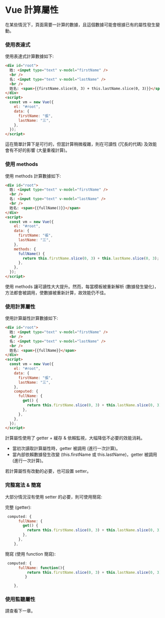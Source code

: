 # Vue 計算屬性

在某些情況下，頁面需要一計算的數據，且這個數據可能會根據已有的屬性發生變動。

### 使用表達式

使用表達式計算數據如下:

```html
<div id="root">
  姓: <input type="text" v-model="firstName" />
  <br />
  名: <input type="text" v-model="lastName" />
  <br />
  姓名: <span>{{firstName.slice(0, 3) + this.lastName.slice(0, 3)}}</span>
</div>
<script>
  const vm = new Vue({
    el: "#root",
    data: {
      firstName: "張",
      lastName: "三",
    },
  });
</script>
```

這在簡單計算下是可行的，但當計算稍微複雜，則在可讀性 (冗長的代碼) 及效能會有不好的影響 (大量重複計算)。

### 使用 methods

使用 methods 計算數據如下:

```html
<div id="root">
  姓: <input type="text" v-model="firstName" />
  <br />
  名: <input type="text" v-model="lastName" />
  <br />
  姓名: <span>{{fullName()}}</span>
</div>
<script>
  const vm = new Vue({
    el: "#root",
    data: {
      firstName: "張",
      lastName: "三",
    },
    methods: {
      fullName() {
        return this.firstName.slice(0, 3) + this.lastName.slice(0, 3);
      },
    },
  });
</script>
```

使用 methods 讓可讀性大大提升。然而，每當模板被重新解析 (數據發生變化)，方法都會被調用，使數據被重新計算，故效能仍不佳。

### 使用計算屬性

使用計算屬性計算數據如下:

```html
<div id="root">
  姓: <input type="text" v-model="firstName" />
  <br />
  名: <input type="text" v-model="lastName" />
  <br />
  姓名: <span>{{fullName}}</span>
</div>
<script>
  const vm = new Vue({
    el: "#root",
    data: {
      firstName: "張",
      lastName: "三",
    },
    computed: {
      fullName: {
        get() {
          return this.firstName.slice(0, 3) + this.lastName.slice(0, 3);
        },
      },
    },
  });
</script>
```

計算屬性使用了 getter + 緩存 & 依賴監視，大幅降低不必要的效能消耗。

- 當初次讀取計算屬性時，getter 被調用 (進行一次計算)。
- 當內部依賴數據發生改變 (this.firstName 或 this.lastName)，getter 被調用 (進行一次計算)。

若計算屬性有改動的必要，也可設置 setter。

### 完整寫法 & 簡寫

大部分情況沒有使用 setter 的必要，則可使用簡寫:

完整 (getter):

```js
 computed: {
      fullName: {
        get() {
          return this.firstName.slice(0, 3) + this.lastName.slice(0, 3);
        },
      },
    },
```

簡寫 (使用 function 簡寫):

```js
 computed: {
      fullName: function(){
          return this.firstName.slice(0, 3) + this.lastName.slice(0, 3);
         }

    },
```

### 使用監聽屬性

請查看下一章。